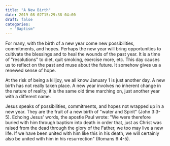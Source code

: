 ```yaml
---
title: "A New Birth"
date: 2019-08-02T15:29:38-04:00
draft: false
categories:
  - "Baptism"
---
```


For many, with the birth of a new year come new possibilities, commitments, and hopes. Perhaps the new year will bring opportunities to cultivate the blessings and to heal the wounds of the past year. It is a time of "resolutions" to diet, quit smoking, exercise more, etc. This day causes us to reflect on the past and muse about the future. It somehow gives us a renewed sense of hope.

At the risk of being a killjoy, we all know January 1 is just another day. A new birth has not really taken place. A new year involves no inherent change in the nature of reality; it is the same old time marching on, just another year with a different name.

Jesus speaks of possibilities, commitments, and hopes not wrapped up in a new year. They are the fruit of a new birth of "water and Spirit" (John 3:3-5). Echoing Jesus' words, the apostle Paul wrote: "We were therefore buried with him through baptism into death in order that, just as Christ was raised from the dead through the glory of the Father, we too may live a new life. If we have been united with him like this in his death, we will certainly also be united with him in his resurrection" (Romans 6:4-5).

